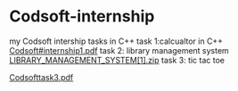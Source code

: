 # Codsoft-internship
my Codsoft intership tasks in C++
task 1:calcualtor in C++
[Codsoft#internship1.pdf](https://github.com/AleeshaWaqar/Codsoft-internship/files/13380619/Codsoft.internship1.pdf)
task 2: library management system 
[LIBRARY_MANAGEMENT_SYSTEM[1].zip](https://github.com/AleeshaWaqar/Codsoft-internship/files/13531704/LIBRARY_MANAGEMENT_SYSTEM.1.zip)
task 3: tic tac toe

[Codsofttask3.pdf](https://github.com/AleeshaWaqar/Codsoft-internship/files/13628327/Codsofttask3.pdf)
